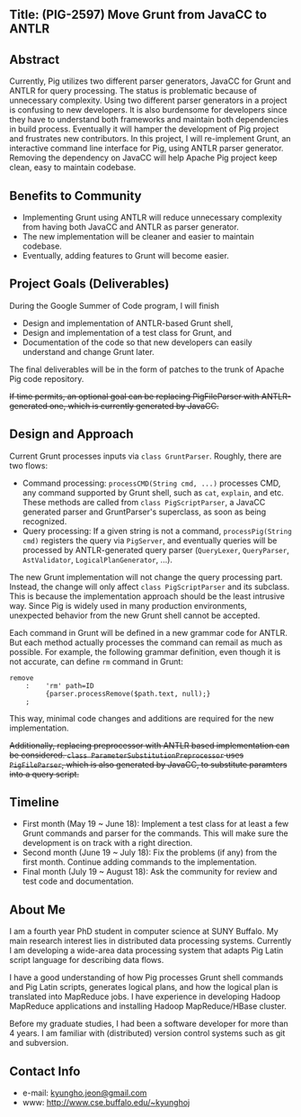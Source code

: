 Title: (PIG-2597) Move Grunt from JavaCC to ANTLR
--

Abstract
--
Currently, Pig utilizes two different parser generators, JavaCC for Grunt and
ANTLR for query processing. The status is problematic because of unnecessary
complexity. Using two different parser generators in a project is confusing to
new developers. It is also burdensome for developers since they have to 
understand both frameworks and maintain both dependencies in build process.
Eventually it will hamper the development of Pig project and frustrates new 
contributors.
In this project, I will re-implement Grunt, an interactive
command line interface for Pig, using ANTLR parser generator. Removing the
dependency on JavaCC will help Apache Pig project keep clean, easy to maintain
codebase. 

Benefits to Community
--
 * Implementing Grunt using ANTLR will reduce unnecessary complexity from
   having both JavaCC and ANTLR as parser generator. 
 * The new implementation will be cleaner and easier to maintain codebase. 
 * Eventually, adding features to Grunt will become easier. 

Project Goals (Deliverables)
--
During the Google Summer of Code program, I will finish

 * Design and implementation of ANTLR-based Grunt shell, 
 * Design and implementation of a test class for Grunt, and
 * Documentation of the code so that new developers can easily understand and
   change Grunt later.

The final deliverables will be in the form of patches to the trunk of Apache
Pig code repository.

~~If time permits, an optional goal can be replacing PigFileParser with
ANTLR-generated one, which is currently generated by JavaCC.~~

Design and Approach
--
Current Grunt processes inputs via `class GruntParser`. Roughly, there are two
flows:
 
 * Command processing: `processCMD(String cmd, ...)` processes CMD, any command
   supported by Grunt shell, such as `cat`, `explain`, and etc.
   These methods are called from `class PigScriptParser`, a JavaCC generated
   parser and GruntParser's superclass, as soon as being recognized.
 * Query processing: If a given string is not a command,
   `processPig(String cmd)`
   registers the query via `PigServer`, and eventually queries will be
   processed by ANTLR-generated query parser
   (`QueryLexer`, `QueryParser`, `AstValidator`, `LogicalPlanGenerator`, ...).

The new Grunt implementation will not change the query processing
part. Instead, the change will only affect `class PigScriptParser` and its 
subclass. This is because the implementation approach should be the least
intrusive way. Since Pig is widely used in many production environments,
unexpected behavior from the new Grunt shell cannot be accepted. 

Each command in Grunt will be defined in a new grammar code for ANTLR. 
But each method actually processes the command can remail as much as possible.
For example, the following grammar definition, even though it is not accurate,
can define `rm` command in Grunt:
```
remove
    :    'rm' path=ID
         {parser.processRemove($path.text, null);}
    ;
```

This way, minimal code changes and additions are required for the new 
implementation.

~~Additionally, replacing preprocessor with ANTLR based implementation can be
considered. `class ParameterSubstitutionPreprocessor` uses `PigFileParser`,
which is also generated by JavaCC, to substitute paramters into a query
script.~~

Timeline
--
 * First month (May 19 ~ June 18): Implement a test class for at least a few
   Grunt commands and parser for the commands. This will make sure the
   development is on track with a right direction. 
 * Second month (June 19 ~ July 18): Fix the problems (if any) from the first
   month. Continue adding commands to the implementation. 
 * Final month (July 19 ~ August 18): Ask the community for review and test
   code and documentation.

About Me
--
I am a fourth year PhD student in computer science at SUNY Buffalo. My main
research interest lies in distributed data processing systems. Currently I am
developing a wide-area data processing system that adapts Pig Latin script
language for describing data flows. 

I have a good understanding of how Pig processes Grunt shell commands and Pig
Latin scripts, generates logical plans, and how the logical plan is translated
into MapReduce jobs. I have experience in developing Hadoop MapReduce
applications and installing Hadoop MapReduce/HBase cluster. 

Before my graduate studies, I had been a software developer for more than 4
years. I am familiar with (distributed) version control systems such as git and
subversion. 

Contact Info
--
 * e-mail: kyungho.jeon@gmail.com
 * www: http://www.cse.buffalo.edu/~kyunghoj

